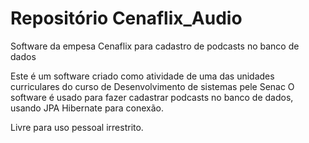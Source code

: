 # Repositório Cenaflix_Audio
 Software da empesa Cenaflix para cadastro de podcasts no banco de dados

Este é um software criado como atividade de uma das unidades curriculares do curso de Desenvolvimento de sistemas pele Senac
O software é usado para fazer cadastrar podcasts no banco de dados, usando JPA Hibernate para conexão.

Livre para uso pessoal irrestrito.
